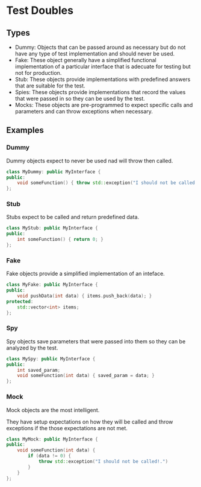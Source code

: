 # Test Doubles

## Types

- Dummy: Objects that can be passed around as necessary but do not have any type of test implementation and should never be used.
- Fake: These object generally have a simplified functional implementation of a particular interface that is adecuate for testing but not for production.
- Stub: These objects provide implementations with predefined answers that are suitable for the test.
- Spies: These objects provide implementations that record the values that were passed in so they can be used by the test.
- Mocks: These objects are pre-programmed to expect specific calls and parameters and can throw exceptions when necessary.


## Examples

### Dummy

Dummy objects expect to never be used nad will throw then called.

```cpp
class MyDummy: public MyInterface {
public:
    void someFunction() { throw std::exception("I should not be called!.")}
};
```

### Stub

Stubs expect to be called and return predefined data.
```cpp
class MyStub: public MyInterface {
public:
    int someFunction() { return 0; }
};
```

### Fake

Fake objects provide a simplified implementation of an inteface.
```cpp
class MyFake: public MyInterface {
public:
    void pushData(int data) { items.push_back(data); }
protected:
    std::vector<int> items;
};
```

### Spy

Spy objects save parameters that were passed into them so they can be analyzed by the test.
```cpp
class MySpy: public MyInterface {
public:
    int saved_param;
    void someFunction(int data) { saved_param = data; }
};
```

### Mock

Mock objects are the most intelligent.

They have setup expectations on how they will be called and throw exceptions if the those expectations are not met.
```cpp
class MyMock: public MyInterface {
public:
    void someFunction(int data) { 
        if (data != 0) {
            throw std::exception("I should not be called!.")
        }
    }
};
```
